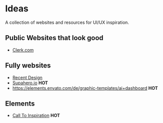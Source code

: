 # Ideas

A collection of websites and resources for UI/UX inspiration.

## Public Websites that look good
- [Clerk.com](https://clerk.com/)

## Fully websites
- [Recent Design](https://recent.design/)
- [Supahero.io](https://www.supahero.io/) **HOT**
- https://elements.envato.com/de/graphic-templates/ai+dashboard **HOT**

## Elements
- [Call To Inspiration](https://calltoinspiration.com/) **HOT** 
